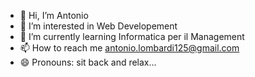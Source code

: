- 👋 Hi, I’m Antonio
- 👀 I’m interested in Web Developement
- 🌱 I’m currently learning Informatica per il Management 
- 📫 How to reach me antonio.lombardi125@gmail.com
- 😄 Pronouns: sit back and relax...

<!---
Antonioo27/Antonioo27 is a ✨ special ✨ repository because its `README.md` (this file) appears on your GitHub profile.
You can click the Preview link to take a look at your changes.
--->
